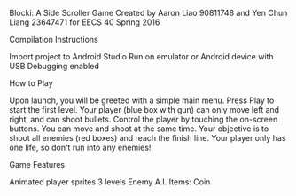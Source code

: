 Blocki: A Side Scroller Game
Created by Aaron Liao 90811748 and Yen Chun Liang 23647471 for EECS 40 Spring 2016

Compilation Instructions

Import project to Android Studio
Run on emulator or Android device with USB Debugging enabled

How to Play

Upon launch, you will be greeted with a simple main menu.
Press Play to start the first level.
Your player (blue box with gun) can only move left and right, and can shoot bullets.
Control the player by touching the on-screen buttons. You can move and shoot at the same time.
Your objective is to shoot all enemies (red boxes) and reach the finish line.
Your player only has one life, so don't run into any enemies!

Game Features

Animated player sprites
3 levels
Enemy A.I.
Items: Coin
